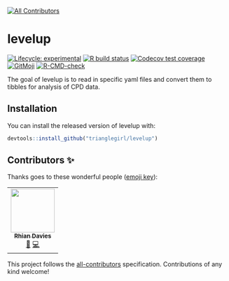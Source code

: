 
<!-- ALL-CONTRIBUTORS-BADGE:START - Do not remove or modify this section -->
[![All Contributors](https://img.shields.io/badge/all_contributors-1-orange.svg?style=flat-square)](#contributors-)
<!-- ALL-CONTRIBUTORS-BADGE:END -->
# levelup

<!-- badges: start -->
[![Lifecycle: experimental](https://img.shields.io/badge/lifecycle-experimental-orange.svg)](https://www.tidyverse.org/lifecycle/#experimental)
[![R build status](https://github.com/trianglegirl/levelup/workflows/R-CMD-check/badge.svg)](https://github.com/trianglegirl/levelup/actions)
[![Codecov test coverage](https://codecov.io/gh/trianglegirl/levelup/branch/master/graph/badge.svg)](https://codecov.io/gh/trianglegirl/levelup?branch=master)
[![GitMoji](https://img.shields.io/badge/gitmoji-%20😜%20😍-FFDD67.svg?style=flat-square)](https://gitmoji.carloscuesta.me)
[![R-CMD-check](https://github.com/StatsRhian/levelup/actions/workflows/R-CMD-check.yaml/badge.svg)](https://github.com/StatsRhian/levelup/actions/workflows/R-CMD-check.yaml)
<!-- badges: end -->

The goal of levelup is to read in specific yaml files and convert them to tibbles for analysis of CPD data.

## Installation

You can install the released version of levelup with:

```r
devtools::install_github("trianglegirl/levelup")
```

## Contributors ✨

Thanks goes to these wonderful people ([emoji key](https://allcontributors.org/docs/en/emoji-key)):

<!-- ALL-CONTRIBUTORS-LIST:START - Do not remove or modify this section -->
<!-- prettier-ignore-start -->
<!-- markdownlint-disable -->
<table>
  <tr>
    <td align="center"><a href="http://trianglegirl.rbind.io"><img src="https://avatars2.githubusercontent.com/u/7017740?v=4" width="100px;" alt=""/><br /><sub><b>Rhian Davies</b></sub></a><br /><a href="#ideas-trianglegirl" title="Ideas, Planning, & Feedback">🤔</a> <a href="https://github.com/trianglegirl/levelup/commits?author=trianglegirl" title="Code">💻</a></td>
  </tr>
</table>

<!-- markdownlint-enable -->
<!-- prettier-ignore-end -->
<!-- ALL-CONTRIBUTORS-LIST:END -->

This project follows the [all-contributors](https://github.com/all-contributors/all-contributors) specification. Contributions of any kind welcome!
